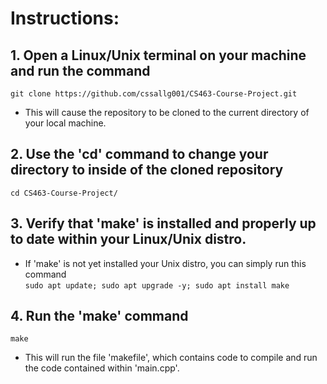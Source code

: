 # Instructions:
 
## 1. Open a Linux/Unix terminal on your machine and run the command  
`git clone https://github.com/cssallg001/CS463-Course-Project.git`
- This will cause the repository to be cloned to the current directory of your local machine. 

## 2. Use the 'cd' command to change your directory to inside of the cloned repository
`cd CS463-Course-Project/`

## 3. Verify that 'make' is installed and properly up to date within your Linux/Unix distro. 
- If 'make' is not yet installed your Unix distro, you can simply run this command   
`sudo apt update; sudo apt upgrade -y; sudo apt install make`

## 4. Run the 'make' command
`make`
- This will run the file 'makefile', which contains code to compile and run the code contained within 'main.cpp'.